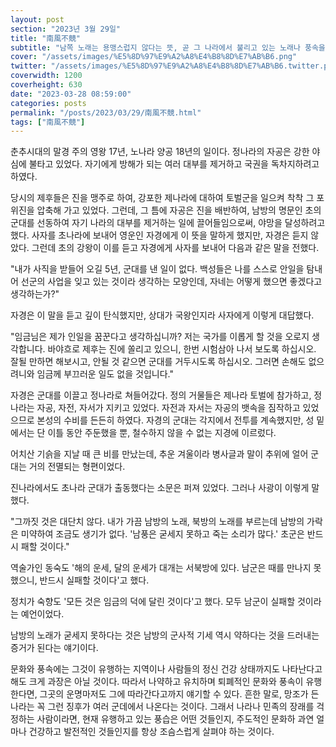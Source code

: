 ```yaml
---
layout: post
section: "2023년 3월 29일"
title: "南風不競"
subtitle: "남쪽 노래는 용맹스럽지 않다는 뜻, 곧 그 나라에서 불리고 있는 노래나 풍속을 보면 그 나라의 기세가 있고 없음을 짐작할 수 있다는 말이다."
cover: "/assets/images/%E5%8D%97%E9%A2%A8%E4%B8%8D%E7%AB%B6.png"
twitter: "/assets/images/%E5%8D%97%E9%A2%A8%E4%B8%8D%E7%AB%B6.twitter.png"
coverwidth: 1200
coverheight: 630
date: "2023-03-28 08:59:00"
categories: posts
permalink: "/posts/2023/03/29/南風不競.html"
tags: ["南風不競"]
---
```


춘추시대의 말경 주의 영왕 17년, 노나라 양공 18년의 일이다. 정나라의 자공은 강한 야심에 불타고 있었다. 자기에게 방해가 되는 여러 대부를 제거하고 국권을 독차지하려고 하였다.

당시의 제후들은 진을 맹주로 하여, 강포한 제나라에 대하여 토벌군을 일으켜 착착 그 포위진을 압축해 가고 있었다. 그런데, 그 틈에 자공은 진을 배반하여, 남방의 명문인 초의 군대를 선동하여 자기 나라의 대부를 제거하는 일에 끌어들임으로써, 야망을 달성하려고 했다. 사자를 초나라에 보내어 영운인 자경에게 이 뜻을 말하게 했지만, 자경은 듣지 않았다. 그런데 초의 강왕이 이를 듣고 자경에게 사자를 보내어 다음과 같은 말을 전했다.

"내가 사직을 받들어 오길 5년, 군대를 낸 일이 없다. 백성들은 나를 스스로 안일을 탐내어 선군의 사업을 잊고 있는 것이라 생각하는 모양인데, 자네는 어떻게 했으면 좋겠다고 생각하는가?"

자경은 이 말을 듣고 깊이 탄식했지만, 상대가 국왕인지라 사자에게 이렇게 대답했다.

"임금님은 제가 인일을 꿈꾼다고 생각하십니까? 저는 국가를 이롭게 할 것을 오로지 생각합니다. 바야흐로 제후는 진에 쏠리고 있으니, 한번 시험삼아 나서 보도록 하십시오. 잘될 만하면 해보시고, 안될 것 같으면 군대를 거두시도록 하십시오. 그러면 손해도 없으려니와 임금께 부끄러운 일도 없을 것입니다."

자경은 군대를 이끌고 정나라로 쳐들어갔다. 정의 거물들은 제나라 토벌에 참가하고, 정나라는 자공, 자전, 자서가 지키고 있었다. 자전과 자서는 자공의 뱃속을 짐작하고 있었으므로 본성의 수비를 든든히 하였다. 자경의 군대는 각지에서 전투를 계속했지만, 성 밑에서는 단 이틀 동안 주둔했을 뿐, 철수하지 않을 수 없는 지경에 이르렀다.

어치산 기슭을 지날 때 큰 비를 만났는데, 추운 겨울이라 병사글과 말이 추위에 얼어 군대는 거의 전멸되는 형편이었다.

진나라에서도 초나라 군대가 출동했다는 소문은 퍼져 있었다. 그러나 사광이 이렇게 말했다.

"그까짓 것은 대단치 않다. 내가 가끔 남방의 노래, 북방의 노래를 부르는데 남방의 가락은 미약하여 조금도 생기가 없다. '남풍은 굳세지 못하고 죽는 소리가 많다.' 초군은 반드시 패할 것이다."

역술가인 동숙도 '해의 운세, 달의 운세가 대개는 서북방에 있다. 남군은 때를 만나지 못했으니, 반드시 실패할 것이다'고 했다.

정치가 숙향도 '모든 것은 임금의 덕에 달린 것이다'고 했다. 모두 남군이 실패할 것이라는 예언이었다.

남방의 노래가 굳세지 못하다는 것은 남방의 군사적 기세 역시 약하다는 것을 드러내는 증거가 된다는 얘기이다.

문화와 풍속에는 그것이 유행하는 지역이나 사람들의 정신 건강 상태까지도 나타난다고 해도 크게 과장은 아닐 것이다. 따라서 나약하고 유치하며 퇴폐적인 문화와 풍속이 유행한다면, 그곳의 운명마저도 그에 따라간다고까지 얘기할 수 있다. 흔한 말로, 망조가 든 나라는 꼭 그런 징후가 여러 군데에서 나온다는 것이다. 그래서 나라나 민족의 장래를 걱정하는 사람이라면, 현재 유행하고 있는 풍습은 어떤 것들인지, 주도적인 문화하 과연 얼마나 건강하고 발전적인 것들인지를 항상 조슴스럽게 살펴야 하는 것이다.
